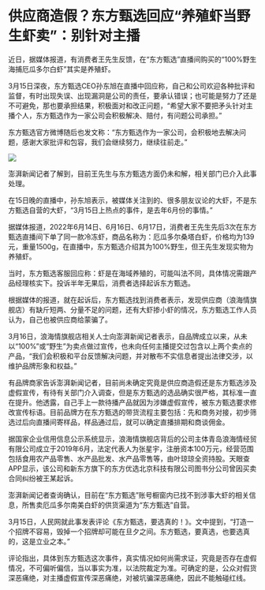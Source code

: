 # 供应商造假？东方甄选回应“养殖虾当野生虾卖”：别针对主播

近日，据媒体报道，有消费者王先生反馈，在“东方甄选”直播间购买的“100%野生海捕厄瓜多尔白虾”其实是养殖虾。

3月15日深夜，东方甄选CEO孙东旭在直播中回应称，自己和公司欢迎各种批评和监督，有时出现失误、出现漏洞是公司的责任，要承认错误；也可能是努力了还是不可避免，那也要承担结果，积极面对和改正问题，“希望大家不要把矛头针对主播个人，东方甄选作为一家公司会积极解决、赔付，有问题公司承担。”

东方甄选官方微博随后也发文称：“东方甄选作为一家公司，会积极地去解决问题，感谢大家批评和包容，我们会继续努力，继续往前走。”

![](https://inews.gtimg.com/om_bt/OTxMNwVpS4ihq0sdT75cPDI_y9f3QKBusLc1YF_pe5o7AAA/1000)

澎湃新闻记者了解到，目前王先生与东方甄选方面仍未和解，相关部门已介入此事处理。

在15日晚的直播中，孙东旭表示，被媒体关注到的、很多朋友议论的大虾，不是东方甄选自营的大虾，“3月15日上热点的事件，是去年6月份的事情。”

据媒体报道，2022年6月14日、6月16日、6月17日，消费者王先生先后3次在东方甄选直播间下单了同一款冷冻虾，商品名称为：厄瓜多尔桑塔白虾，价格均为139元，重量1500g，在直播中，东方甄选介绍其为100%野生，但王先生发现实物为养殖虾。

当时，东方甄选客服回应称：虾是在海域养殖的，可能叫法不同，具体情况需跟产品经理核实下。投诉半年无果后，消费者选择起诉东方甄选。

根据媒体的报道，就在起诉后，东方甄选找到消费者表示，发现供应商（浪海情旗舰店）有缺斤短两、分量不足的问题，还有大虾掺小虾的情况，东方甄选工作人员认为，自己也被供应商给蒙骗了。

3月16日，浪海情旗舰店相关人士向澎湃新闻记者表示，自品牌成立以来，从未以“100%”或“野生”为卖点做过宣传，也未向任何主播提交过包含以上两个卖点的产品，“我们会积极和平台反馈解决问题，并对散布不实信息者提出法律交涉，以维护品牌形象和权益。”

有品牌商家告诉澎湃新闻记者，目前尚未确定究竟是供应商造假还是东方甄选涉及虚假宣传，有待有关部门介入调查，但是东方甄选的选品确实很严格，其标准一直在提升。他透露，自己手上一款待播产品就因为涉嫌虚假宣传，被东方甄选要求修改宣传标语。目前品牌方在东方甄选的带货流程主要包括：先和商务对接，初步筛选过后向直播间寄样品，样品通过后，就可以确定直播排期和商谈佣金。

据国家企业信用信息公示系统显示，浪海情旗舰店背后的公司主体青岛浪海情经贸有限公司成立于2019年6月，法定代表人为张星宇，注册资本100万元，经营范围包括食用农产品零售、水产品批发、水产品零售等，由叶琼琼全资持股。天眼查APP显示，该公司和新东方旗下的东方优选北京科技有限公司图书分公司曾因买卖合同纠纷被王某起诉。

澎湃新闻记者查询确认，目前在“东方甄选”账号橱窗内已找不到涉事大虾的相关信息，所售卖厄瓜多尔南美白虾的供货渠道为“东方甄选”自营。

3月15日，人民网就此事发表评论《东方甄选，要选真的！》。文中提到，“打造一个招牌不容易，毁掉一个招牌却可能在旦夕之间。东方甄选，要真选，也要选真的，这是立业之本。”

评论指出，具体到东方甄选这次事件，真实情况如何尚需求证，究竟是否存在虚假情况，不可偏听偏信，当以事实为准，以法院裁定为准。可确定的是，公众对假货深恶痛绝，对主播虚假宣传深恶痛绝，对被坑骗深恶痛绝，因此不能触碰红线。

